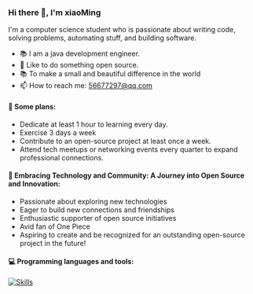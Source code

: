 ### Hi there 👋, I'm xiaoMing
I'm a computer science student who is passionate about writing code, solving problems, automating stuff, and building software.

- 📚 I am a java development engineer.
- 👯 Like to do something open source.
- 📚 To make a small and beautiful difference in the world
- 📫 How to reach me: 56677297@qq.com

#### 🚀 Some plans: 
- Dedicate at least 1 hour to learning every day.
- Exercise 3 days a week
- Contribute to an open-source project at least once a week.
- Attend tech meetups or networking events every quarter to expand professional connections.
  
#### 🔭 Embracing Technology and Community: A Journey into Open Source and Innovation: 
- Passionate about exploring new technologies
- Eager to build new connections and friendships
- Enthusiastic supporter of open source initiatives
- Avid fan of One Piece
- Aspiring to create and be recognized for an outstanding open-source project in the future!
#### :computer: Programming languages and tools: 
[![Skills](https://skillicons.dev/icons?i=java,python,docker,mysql,redis,linux,spring)](https://github.com/AndriiMaliuta)


